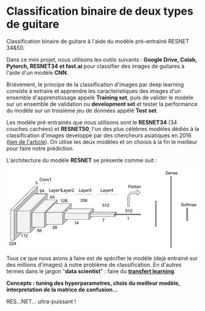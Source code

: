# Classification binaire de deux types de guitare
Classification binaire de guitare à l'aide du modèle pré-entrainé RESNET 34&amp;50.

Dans ce mini projet, nous utilisons les outils suivants : **Google Drive, Colab, Pytorch, RESNET34 et fast.ai** pour classifier des images de guitares à l'aide 
d'un modèle **CNN**.

Brièvement, le principe de la classification d'images par deep learning consiste à extraire et apprendre les caracteristiques des images d'un ensemble
d'apprenstissage appelé **Training set**, puis de valider le modele sur un  ensemble de validation ou **development set** et tester la performance du modèle sur un troisième jeu de données
appélé **Test set**.

Les modèle pré-entrainés que nous utilisons sont le **RESNET34** (34 couches cachées) et **RESNET50**, l'un des plus célèbres modèles dédiés à la classification d'images developpé par des chercheurs asiatiques en 2016 ([lien de l'article](https://arxiv.org/pdf/1512.03385.pdf)).
On utlise les deux modèles et on choisis à la fin le meilleur pour faire notre prédiction.

L'architecture du modèle **RESNET** se présente comme suit :

![RESNET](RESNET.png)

Tous ce que nous avons à faire est de spécifier le modèle (dejà entrainé sur des millions d'images) à notre problème de classification. En d'autres termes dans le jargon "**data scientist**" : faire du [**transfert learning**](https://machinelearningmastery.com/transfer-learning-for-deep-learning/).


**Concepts : tuning des hyperparametres, choix du meilleur modèle, interpretation  de la matrice de confusion...**


RES...NET... ultra-puissant ! 



